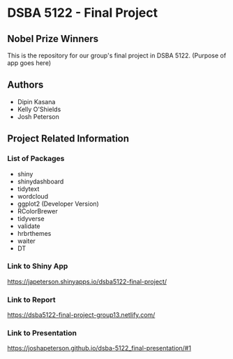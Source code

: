 # DSBA 5122 - Final Project

## Nobel Prize Winners

This is the repository for our group's final project in DSBA 5122. (Purpose of app goes here)

## Authors

* Dipin Kasana
* Kelly O'Shields
* Josh Peterson

## Project Related Information

### List of Packages

* shiny
* shinydashboard
* tidytext
* wordcloud
* ggplot2 (Developer Version)
* RColorBrewer
* tidyverse
* validate
* hrbrthemes
* waiter
* DT

### Link to Shiny App

https://japeterson.shinyapps.io/dsba5122-final-project/

### Link to Report

https://dsba5122-final-project-group13.netlify.com/

### Link to Presentation

https://joshapeterson.github.io/dsba-5122_final-presentation/#1


